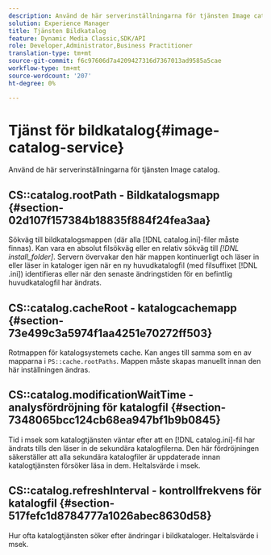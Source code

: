 ```yaml
---
description: Använd de här serverinställningarna för tjänsten Image catalog.
solution: Experience Manager
title: Tjänsten Bildkatalog
feature: Dynamic Media Classic,SDK/API
role: Developer,Administrator,Business Practitioner
translation-type: tm+mt
source-git-commit: f6c97606d7a4209427316d7367013ad9585a5cae
workflow-type: tm+mt
source-wordcount: '207'
ht-degree: 0%

---
```



# Tjänst för bildkatalog{#image-catalog-service}

Använd de här serverinställningarna för tjänsten Image catalog.

## CS::catalog.rootPath - Bildkatalogsmapp {#section-02d107f157384b18835f884f24fea3aa}

Sökväg till bildkatalogsmappen (där alla [!DNL catalog.ini]-filer måste finnas). Kan vara en absolut filsökväg eller en relativ sökväg till *[!DNL install_folder]*. Servern övervakar den här mappen kontinuerligt och läser in eller läser in kataloger igen när en ny huvudkatalogfil (med filsuffixet [!DNL .ini]) identifieras eller när den senaste ändringstiden för en befintlig huvudkatalogfil har ändrats.

## CS::catalog.cacheRoot - katalogcachemapp {#section-73e499c3a5974f1aa4251e70272ff503}

Rotmappen för katalogsystemets cache. Kan anges till samma som en av mapparna i `PS::cache.rootPaths`. Mappen måste skapas manuellt innan den här inställningen ändras.

## CS::catalog.modificationWaitTime - analysfördröjning för katalogfil {#section-7348065bcc124cb68ea947bf1b9b0845}

Tid i msek som katalogtjänsten väntar efter att en [!DNL catalog.ini]-fil har ändrats tills den läser in de sekundära katalogfilerna. Den här fördröjningen säkerställer att alla sekundära katalogfiler är uppdaterade innan katalogtjänsten försöker läsa in dem. Heltalsvärde i msek.

## CS::catalog.refreshInterval - kontrollfrekvens för katalogfil {#section-517fefc1d8784777a1026abec8630d58}

Hur ofta katalogtjänsten söker efter ändringar i bildkataloger. Heltalsvärde i msek.
